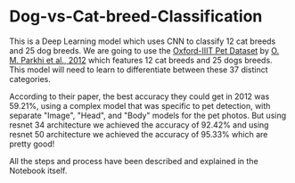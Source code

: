 # Dog-vs-Cat-breed-Classification
This is a Deep Learning model which uses CNN to classify 12 cat breeds and 25 dog breeds.
We are going to use the [Oxford-IIIT Pet Dataset](http://www.robots.ox.ac.uk/~vgg/data/pets/) by [O. M. Parkhi et al., 2012](http://www.robots.ox.ac.uk/~vgg/publications/2012/parkhi12a/parkhi12a.pdf) which features 12 cat breeds and 25 dogs breeds. This model will need to learn to differentiate between these 37 distinct categories.

According to their paper, the best accuracy they could get in 2012 was 59.21%, using a complex model that was specific to pet detection, with separate "Image", "Head", and "Body" models for the pet photos. 
But using resnet 34 architecture we achieved the accuracy of 92.42% and using resnet 50 architecture we achieved the accuracy of 95.33% which are pretty good!

All the steps and process have been described and explained in the Notebook itself.
